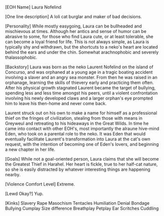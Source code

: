 [EOH Name]
Laura Nofelind

[One line description]
A loli cat burglar and maker of bad decisions.

[Personality]
While mostly easygoing, Laura can be bullheaded and mischievous at times. Although her antics and sense of humor can be abrasive to some, for those who find Laura cute, or at least tolerable, she can become a loyal friend for life. This is not always simple, as Laura is typically shy and withdrawn, but the shortcuts to a neko's heart are located behind the ears and under the chin. Somewhat arachnophobic and severely thalassophobic.

[Backstory]
Laura was born as the neko Laurent Nofelind on the island of Concurso, and was orphaned at a young age in a tragic boating accident involving a slaver and an angry sea monster. From then he was raised in an orphanage, learning the skills of thievery early and practicing them often. After his physical growth stagnated Laurent became the target of bullying, spending less and less time amongst his peers, until a violent confrontation involving his newly developed claws and a larger orphan's eye prompted him to leave his then-home and never come back.

Laurent struck out on his own to make a name for himself as a professional thief on the fringes of civilization, stealing from those with means in Greyweul and retreating to his hideaways in the Great Wilds. In time he came into contact with other EOH's, most importantly the alraune hive-mind Eden, who took on a parental role to the neko. It was Eden that would eventually facilitate Laurent's transformation into Laura at the cat's own request, with the intention of becoming one of Eden's lovers, and beginning a new chapter in her life.

[Goals]
While not a goal-oriented person, Laura claims that she will become the Greatest Thief in Harahel. Her heart is fickle, true to her half-cat nature, so she is easily distracted by whatever interesting things are happening nearby.

[Violence Comfort Level]
Extreme.

[Lewd Okay?]
Yup.

[Kinks]
Slavery
Rape
Masochism
Tentacles
Humiliation
Denial
Bondage
Bullying
Cumplay
Size difference
Breathplay
Petplay
Ear Scritches
Cuddling